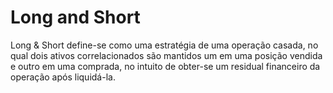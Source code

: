<h1>Long and Short</h1>

<p>Long & Short define-se como uma estratégia de uma operação casada, no qual dois ativos correlacionados são mantidos um em uma posição vendida e outro em uma comprada,  
no intuito de obter-se um residual financeiro da operação após liquidá-la.</p>
